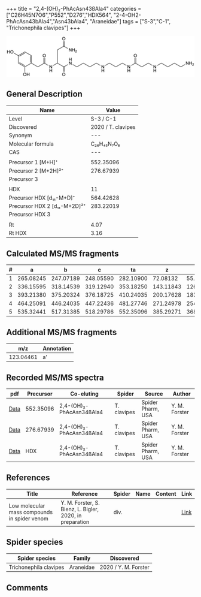 +++
title = "2,4-(OH)₂-PhAcAsn43ßAla4"
categories = ["C26H45N7O6","P552","D276","HDX564",
"2-4-OH2-PhAcAsn43bAla4","Asn43bAla4",
"Araneidae"]
tags = ["S-3","C-1",
"Trichonephila clavipes"]
+++

![](/img/2-4-OH2-PhAcAsn43bAla4.png)

## General Description

| Name                       | Value              |
|----------------------------|--------------------|
| Level                      | S-3 / C-1          |
| Discovered                 | 2020 / T. clavipes |
| Synonym                    | ---                |
| Molecular formula          | C₂₆H₄₅N₇O₆                   |
| CAS                        | ---                |
|                            |                    |
| Precursor 1 [M+H]⁺         | 552.35096                   |
| Precursor 2 [M+2H]²⁺       | 276.67939                   |
| Precursor 3                |                    |
|                            |                    |
| HDX                        | 11                   |
| Precursor HDX   [d₁₁-M+D]⁺   | 564.42628                   |
| Precursor HDX 2 [d₁₁-M+2D]²⁺ | 283.22019                   |
| Precursor HDX 3            |                    |
|                            |                    |
| Rt                         | 4.07                   |
| Rt HDX                     | 3.16                   |

## Calculated MS/MS fragments

| # | a         | b         | c         | ta        | z         | y         | tz        |
|---|-----------|-----------|-----------|-----------|-----------|-----------|-----------|
| 1 | 265.08245 | 247.07189 | 248.05590 | 282.10900 | 72.08132 | 55.05477 | 89.10787 |
| 2 | 336.15595 | 318.14539 | 319.12940 | 353.18250 | 143.11843 | 126.09188 | 160.14498 |
| 3 | 393.21380 | 375.20324 | 376.18725 | 410.24035 | 200.17628 | 183.14973 | 217.20283 |
| 4 | 464.25091 | 446.24035 | 447.22436 | 481.27746 | 271.24978 | 254.22323 | 288.27633 |
| 5 | 535.32441 | 517.31385 | 518.29786 | 552.35096 | 385.29271 | 368.26616 | 402.31926 |

## Additional MS/MS fragments

| m/z       | Annotation |
|-----------|------------|
| 123.04461 | a'         |

## Recorded MS/MS spectra

| pdf                                             | Precursor | Co-eluting | Spider      | Source                       | Author        |
|-------------------------------------------------|-----------|------------|-------------|------------------------------|---------------|
| [Data](/pdf/N-clavipes/552_2-4-OH2-PhAcAsn34bAla4_2-4-OH2-PhAcAsn43bAla4_Nc.pdf) | 552.35096 | 2,4-(OH)₂-PhAcAsn34ßAla4          | T. clavipes | Spider Pharm, USA | Y. M. Forster |
| [Data](/pdf/N-clavipes/552_2-4-OH2-PhAcAsn34bAla4_2-4-OH2-PhAcAsn43bAla4_Nc_2.pdf) | 276.67939 | 2,4-(OH)₂-PhAcAsn34ßAla4          | T. clavipes | Spider Pharm, USA | Y. M. Forster |
| [Data](/pdf/N-clavipes/552_2-4-OH2-PhAcAsn34bAla4_2-4-OH2-PhAcAsn43bAla4_Nc_HDX.pdf) | HDX | 2,4-(OH)₂-PhAcAsn34ßAla4          | T. clavipes | Spider Pharm, USA | Y. M. Forster |


## References

| Title | Reference | Spider | Name | Content | Link |
|-------|-----------|--------|------|---------|------|
| Low molecular mass compounds in spider venom      | Y. M. Forster, S. Bienz, L. Bigler, 2020, in preparation          | div.       |   |   | [Link](unknown) |

## Spider species

| Spider species     | Family     | Discovered           |
|--------------------|------------|----------------------|
| Trichonephila clavipes | Araneidae | 2020 / Y. M. Forster |


## Comments